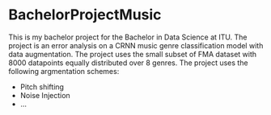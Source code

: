 # BachelorProjectMusic
This is my bachelor project for the Bachelor in Data Science at ITU. The project is an error analysis on a CRNN music genre classification model with data augmentation. The project uses the small subset of FMA dataset with 8000 datapoints equally distributed over 8 genres.
The project uses the following argmentation schemes:
  - Pitch shifting
  - Noise Injection
  - ...

